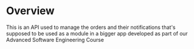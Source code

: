 <h1>Overview</h1>
This is an API used to manage the orders and their notifications that's supposed to be used as a module in a bigger app developed as part of our Advanced Software Engineering Course 
